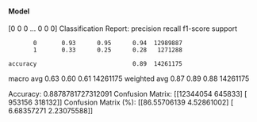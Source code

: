 #### Model
[0 0 0 ... 0 0 0]
Classification Report:
              precision    recall  f1-score   support

           0       0.93      0.95      0.94  12989887
           1       0.33      0.25      0.28   1271288

    accuracy                           0.89  14261175
   macro avg       0.63      0.60      0.61  14261175
weighted avg       0.87      0.89      0.88  14261175

Accuracy: 0.8878781727312091
Confusion Matrix:
[[12344054   645833]
 [  953156   318132]]
Confusion Matrix (%):
[[86.55706139  4.52861002]
 [ 6.68357271  2.23075588]]
